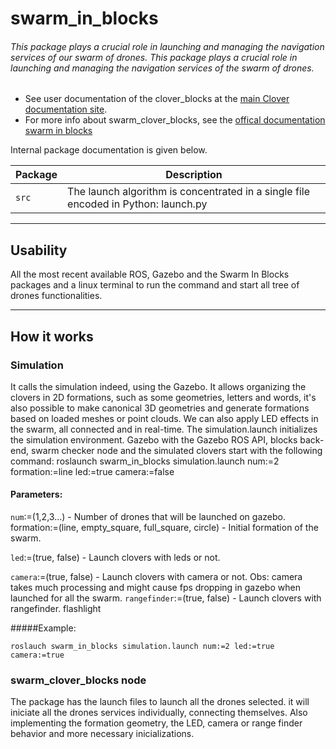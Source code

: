 # swarm_in_blocks
###### This package plays a crucial role in launching and managing the navigation services of our swarm of drones. This package plays a crucial role in launching and managing the navigation services of the swarm of drones.

 - See user documentation of the clover_blocks at the [main Clover documentation site](https://clover.coex.tech/en/blocks.html).
 -  For more info about swarm_clover_blocks, see the [offical documentation swarm in blocks](https://swarm-in-blocks.gitbook.io/swarm-in-blocks/introduction/swarm-in-blocks)

Internal package documentation is given below.

| Package | Description |
| ------- | -------- |
| `src` |  The launch algorithm is concentrated in a single file encoded in Python:  launch.py |


---

## Usability

All the most recent available ROS, Gazebo and the Swarm In Blocks packages and a linux terminal to run the command and start all tree of drones functionalities.

---
## How it works


### Simulation
It calls the simulation indeed, using the Gazebo. It allows organizing the clovers in 2D formations, such as some geometries, letters and words, it's also possible to make canonical 3D geometries and generate formations based on loaded meshes or point clouds. We can also apply LED effects in the swarm, all connected and in real-time.
The simulation.launch initializes the simulation environment. Gazebo with the Gazebo ROS API, blocks back-end, swarm checker node and the simulated clovers start with the following command:
roslaunch swarm_in_blocks simulation.launch num:=2 formation:=line led:=true camera:=false 
#### Parameters:
`num`:=(1,2,3...) - Number of drones that will be launched on gazebo.
formation:=(line, empty_square, full_square, circle) - Initial formation of the swarm.

`led`:=(true, false) - Launch clovers with leds or not.

`camera`:=(true, false) -  Launch clovers with camera or not. Obs: camera takes much processing and might cause fps dropping in gazebo when launched for all the swarm.
`rangefinder`:=(true, false) - Launch clovers with rangefinder.
flashlight

#####Example:
``````
roslauch swarm_in_blocks simulation.launch num:=2 led:=true camera:=true
``````

### swarm_clover_blocks node

The package has the launch files to launch all the drones selected. it will iniciate all the drones services individually, connecting themselves. Also implementing the formation geometry, the LED, camera or range finder behavior and more necessary inicializations.
